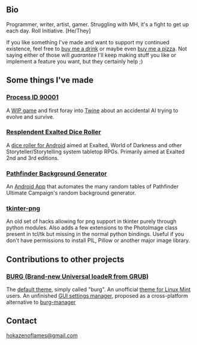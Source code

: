 ## Bio
Programmer, writer, artist, gamer.
Struggling with MH, it's a fight to get up each day.
Roll Initiative. \[He/They\]

If you like something I've made and want to support my continued existence, feel free to [buy me a drink](https://www.paypal.me/hokaze/1) or maybe even [buy me a pizza](https://www.paypal.me/hokaze/5).
Not saying either of those will _guarantee_ I'll keep making stuff you like or implement a feature you want, but they certainly help ;)


## Some things I've made
### [Process ID 90001](https://github.com/hokaze/Process-ID-9001)
A [WIP game](https://hokaze.itch.io/process-id-9001) and first foray into [Twine](https://twinery.org/) about an accidental AI trying to evolve and survive.

### [Resplendent Exalted Dice Roller](https://github.com/hokaze/Resplendent-Exalted-Dice-Roller)
A [dice roller for Android](https://play.google.com/store/apps/details?id=com.hokaze.exaltedroller) aimed at Exalted, World of Darkness and other Storyteller/Storytelling system tabletop RPGs. Primarily aimed at Exalted 2nd and 3rd editions.

### [Pathfinder Background Generator](https://github.com/hokaze/Pathfinder-Background-Generator)
An [Android App](https://play.google.com/store/apps/details?id=com.hokaze.pathfinderbackgroundgenerator) that automates the many random tables of Pathfinder Ultimate Campaign's random background generator.

### [tkinter-png](https://github.com/hokaze/tkinter-png)
An old set of hacks allowing for png support in tkinter purely through python modules. Also adds a few extensions to the PhotoImage class present in tcl/tk but missing in the normal python bindings.
Useful if you don't have permissions to install PIL, Pillow or another major image library.


## Contributions to other projects
### [BURG (Brand-new Universal loadeR from GRUB)](https://code.google.com/archive/p/burg/)
The [default theme](https://storage.googleapis.com/google-code-archive-downloads/v2/code.google.com/burg/burg-theme-20100623.zip), simply called "burg".
An unofficial [theme for Linux Mint](https://www.gnome-look.org/p/1112432/) users.
An unfinished [GUI settings manager](https://github.com/hokaze/burg-manager-tk), proposed as a cross-platform alternative to [burg-manager](https://sourceforge.net/projects/burg-manager/)


## Contact
<hokazenoflames@gmail.com>
